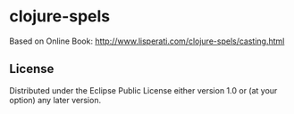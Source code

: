 # clojure-spels
Based on Online Book:
http://www.lisperati.com/clojure-spels/casting.html

## License
Distributed under the Eclipse Public License either version 1.0 or (at
your option) any later version.
